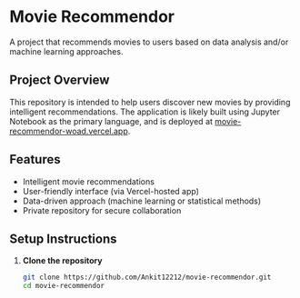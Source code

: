 # Movie Recommendor

A project that recommends movies to users based on data analysis and/or machine learning approaches.

## Project Overview

This repository is intended to help users discover new movies by providing intelligent recommendations. The application is likely built using Jupyter Notebook as the primary language, and is deployed at [movie-recommendor-woad.vercel.app](https://movie-recommendor-woad.vercel.app).

## Features

- Intelligent movie recommendations
- User-friendly interface (via Vercel-hosted app)
- Data-driven approach (machine learning or statistical methods)
- Private repository for secure collaboration

## Setup Instructions

1. **Clone the repository**
   ```bash
   git clone https://github.com/Ankit12212/movie-recommendor.git
   cd movie-recommendor